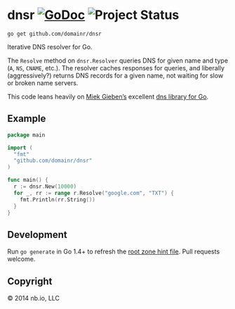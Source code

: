# dnsr [![GoDoc](https://godoc.org/github.com/domainr/dnsr?status.png)](https://godoc.org/github.com/domainr/dnsr) ![Project Status](http://img.shields.io/badge/status-development-red.svg)

`go get github.com/domainr/dnsr`

Iterative DNS resolver for Go.

The `Resolve` method on `dnsr.Resolver` queries DNS for given name and type (`A`, `NS`, `CNAME`, etc.). The resolver caches responses for queries, and liberally (aggressively?) returns DNS records for a given name, not waiting for slow or broken name servers.

This code leans heavily on [Miek Gieben’s](https://github.com/miekg) excellent [dns library for Go](https://github.com/miekg/dns).

## Example

```go
package main

import (
  "fmt"
  "github.com/domainr/dnsr"
)

func main() {
  r := dnsr.New(10000)
  for _, rr := range r.Resolve("google.com", "TXT") {
    fmt.Println(rr.String())
  }
}
```

## Development

Run `go generate` in Go 1.4+ to refresh the [root zone hint file](http://www.internic.net/domain/named.root). Pull requests welcome.

## Copyright

© 2014 nb.io, LLC

